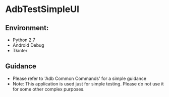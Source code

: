 # AdbTestSimpleUI
## Environment:
- Python 2.7
- Android Debug
- Tkinter
## Guidance
- Please refer to 'Adb Common Commands' for a simple guidance
- Note: This application is used just for simple testing. Please do not use it for some other complex purposes.

